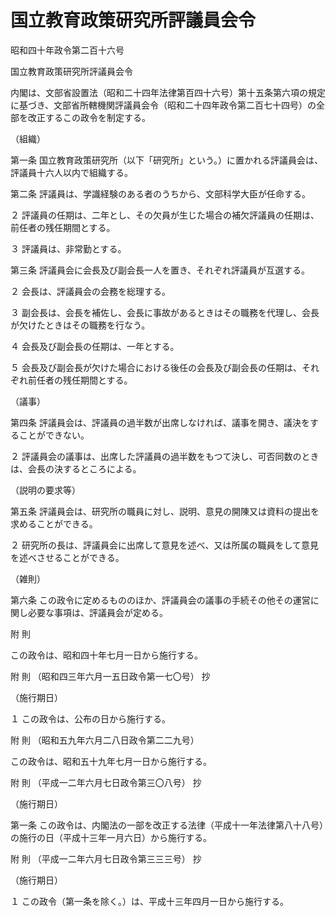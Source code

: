 # 国立教育政策研究所評議員会令

昭和四十年政令第二百十六号

国立教育政策研究所評議員会令

内閣は、文部省設置法（昭和二十四年法律第百四十六号）第十五条第六項の規定に基づき、文部省所轄機関評議員会令（昭和二十四年政令第二百七十四号）の全部を改正するこの政令を制定する。

（組織）

第一条 国立教育政策研究所（以下「研究所」という。）に置かれる評議員会は、評議員十六人以内で組織する。

第二条 評議員は、学識経験のある者のうちから、文部科学大臣が任命する。

２ 評議員の任期は、二年とし、その欠員が生じた場合の補欠評議員の任期は、前任者の残任期間とする。

３ 評議員は、非常勤とする。

第三条 評議員会に会長及び副会長一人を置き、それぞれ評議員が互選する。

２ 会長は、評議員会の会務を総理する。

３ 副会長は、会長を補佐し、会長に事故があるときはその職務を代理し、会長が欠けたときはその職務を行なう。

４ 会長及び副会長の任期は、一年とする。

５ 会長及び副会長が欠けた場合における後任の会長及び副会長の任期は、それぞれ前任者の残任期間とする。

（議事）

第四条 評議員会は、評議員の過半数が出席しなければ、議事を開き、議決をすることができない。

２ 評議員会の議事は、出席した評議員の過半数をもつて決し、可否同数のときは、会長の決するところによる。

（説明の要求等）

第五条 評議員会は、研究所の職員に対し、説明、意見の開陳又は資料の提出を求めることができる。

２ 研究所の長は、評議員会に出席して意見を述べ、又は所属の職員をして意見を述べさせることができる。

（雑則）

第六条 この政令に定めるもののほか、評議員会の議事の手続その他その運営に関し必要な事項は、評議員会が定める。

附 則

この政令は、昭和四十年七月一日から施行する。

附 則 （昭和四三年六月一五日政令第一七〇号） 抄

（施行期日）

１ この政令は、公布の日から施行する。

附 則 （昭和五九年六月二八日政令第二二九号）

この政令は、昭和五十九年七月一日から施行する。

附 則 （平成一二年六月七日政令第三〇八号） 抄

（施行期日）

第一条 この政令は、内閣法の一部を改正する法律（平成十一年法律第八十八号）の施行の日（平成十三年一月六日）から施行する。

附 則 （平成一二年六月七日政令第三三三号） 抄

（施行期日）

１ この政令（第一条を除く。）は、平成十三年四月一日から施行する。
